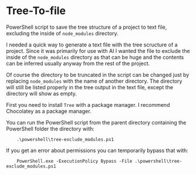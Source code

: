 # Tree-To-file
PowerShell script to save the tree structure of a project to text file, excluding the inside of `node_modules` directory.

I needed a quick way to generate a text file with the tree scructure of a project.
Since it was primarily for use with AI I wanted the file to exclude the inside of the `node_modules` directory as that can be huge and the contents can be inferred usually anyway from the rest of the project. 

Of course the directory to be truncated in the script can be changed just by replacing `node_modules` with the name of another directory.
The directory will still be listed properly in the tree output in the text file, except the directory will show as empty.

First you need to install `Tree` with a package manager. I recommend Chocolatey as a package manager. 

You can run the PowerShell script from the parent directory containing the PowerShell folder the directory with:
```
  	.\powershell\tree-exclude_modules.ps1
```
If you get an error about permissions you can temporarily bypass that with: 
```
  	PowerShell.exe -ExecutionPolicy Bypass -File .\powershell\tree-exclude_modules.ps1  
```
